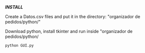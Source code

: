 ***INSTALL***

Create a Datos.csv files and put it in the directory: "organizador de pedidos/python/"

Download python, install tkinter and run inside "organizador de pedidos/python/

```python
python GUI.py
```
